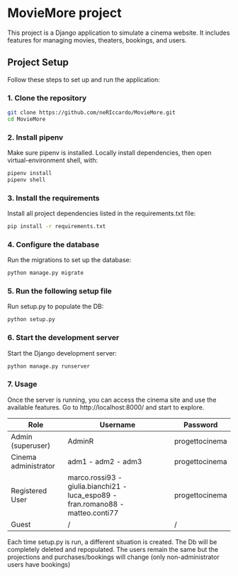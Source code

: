 # MovieMore project

This project is a Django application to simulate a cinema website. It includes features for managing movies, theaters, bookings, and users.


## Project Setup

Follow these steps to set up and run the application:

### 1. Clone the repository
```bash
git clone https://github.com/neRIccardo/MovieMore.git
cd MovieMore
```
### 2. Install pipenv

Make sure pipenv is installed.
Locally install dependencies, then open virtual-environment shell, with:

```bash
pipenv install
pipenv shell
```
### 3. Install the requirements
Install all project dependencies listed in the requirements.txt file:
```bash
pip install -r requirements.txt
```
### 4. Configure the database
Run the migrations to set up the database:
```bash
python manage.py migrate
```
### 5. Run the following setup file
Run setup.py to populate the DB:
```bash
python setup.py
```
### 6. Start the development server
Start the Django development server:
```bash
python manage.py runserver
```
### 7. Usage
Once the server is running, you can access the cinema site and use the available features.
Go to http://localhost:8000/ and start to explore.

| Role                 | Username                                                                            | Password       |
|----------------------|-------------------------------------------------------------------------------------|----------------|
| Admin (superuser)    | AdminR                                                                              | progettocinema |
| Cinema administrator | adm1 - adm2 - adm3                                                                  | progettocinema |
| Registered User      | marco.rossi93 - giulia.bianchi21 - luca_espo89 - fran.romano88 - 	matteo.conti77   | progettocinema |
| Guest                | /                                                                                   | /              |

Each time setup.py is run, a different situation is created. The Db will be completely deleted and repopulated. The users remain the same but the projections and purchases/bookings will change (only non-administrator users have bookings)
